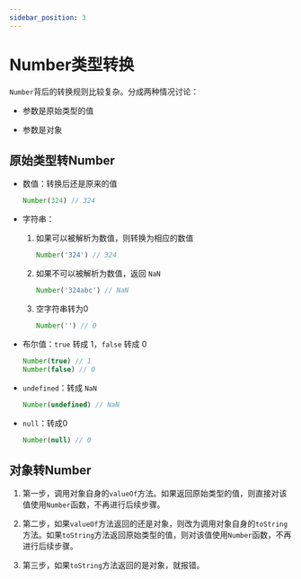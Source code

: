 ```yaml
---
sidebar_position: 3
---
```


# Number类型转换

`Number`背后的转换规则比较复杂。分成两种情况讨论：

- 参数是原始类型的值

- 参数是对象

## 原始类型转Number

- 数值：转换后还是原来的值

    ```jsx
    Number(324) // 324
    ```

- 字符串：
    1. 如果可以被解析为数值，则转换为相应的数值
        
        ```jsx
        Number('324') // 324
        ```
        
    2. 如果不可以被解析为数值，返回 `NaN`
        
        ```jsx
        Number('324abc') // NaN
        ```
        
    3. 空字符串转为0
        
        ```jsx
        Number('') // 0
        ```
        
- 布尔值：`true` 转成 1，`false` 转成 0
    
    ```jsx
    Number(true) // 1
    Number(false) // 0
    ```
    
- `undefined`：转成 `NaN`
    
    ```jsx
    Number(undefined) // NaN
    ```
    
- `null`：转成0
    
    ```jsx
    Number(null) // 0
    ```
    

## 对象转Number

1. 第一步，调用对象自身的`valueOf`方法。如果返回原始类型的值，则直接对该值使用`Number`函数，不再进行后续步骤。

2. 第二步，如果`valueOf`方法返回的还是对象，则改为调用对象自身的`toString`方法。如果`toString`方法返回原始类型的值，则对该值使用`Number`函数，不再进行后续步骤。

3. 第三步，如果`toString`方法返回的是对象，就报错。